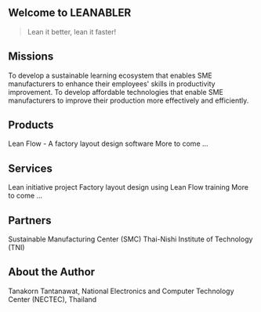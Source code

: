 ## Welcome to LEANABLER
> Lean it better, lean it faster!



## Missions
To develop a sustainable learning ecosystem that enables SME manufacturers to enhance their employees' skills in productivity improvement.
To develop affordable technologies that enable SME manufacturers to improve their production more effectively and efficiently.

## Products
Lean Flow - A factory layout design software
More to come ...

## Services
Lean initiative project
Factory layout design using Lean Flow training
More to come ...

## Partners
Sustainable Manufacturing Center (SMC)
Thai-Nishi Institute of Technology (TNI)

## About the Author
Tanakorn Tantanawat, National Electronics and Computer Technology Center (NECTEC), Thailand
